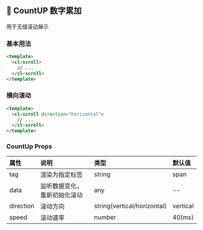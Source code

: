 ## :lollipop: CountUP 数字累加
用于无缝滚动展示
### 基本用法
```html
<template>
  <cl-scroll>
    // ...
  </cl-scroll>
</template>
```
### 横向滚动
```html
<template>
  <cl-scroll direction="horizontal">
    // ...
  </cl-scroll>
</template>
```
### CountUp Props
| 属性      | 说明                         | 类型                        | 默认值   |
|:----------|:-----------------------------|:----------------------------|:---------|
| tag       | 渲染为指定标签               | string                      | span     |
| data      | 监听数据变化，重新初始化滚动 | any                         | --       |
| direction | 滚动方向                     | string(vertical/horizontal) | vertical |
| speed     | 滚动速率                     | number                      | 40(ms)   |